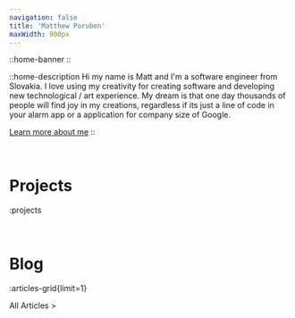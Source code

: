 ```yaml
---
navigation: false
title: 'Matthew Poruben'
maxWidth: 900px
---
```


::home-banner
::


::home-description
Hi my name is Matt and I'm a software engineer from Slovakia. I love using my creativity
for creating software and developing new technological / art experience. My dream is that
one day thousands of people will find joy in my creations, regardless if its just a line
of code in your alarm app or a application for company size of Google.

[Learn more about me](about)
::


<br/>

# Projects
:projects

<br/>

# Blog
:articles-grid{limit=1}

<router-link to="/blog">All Articles > </router-link>

